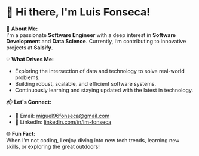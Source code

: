 # 👋 Hi there, I'm Luis Fonseca!  

🌟 **About Me:**  
I'm a passionate **Software Engineer** with a deep interest in **Software Development** and **Data Science**. Currently, I’m contributing to innovative projects at **Salsify**.

💡 **What Drives Me:**  
- Exploring the intersection of data and technology to solve real-world problems.  
- Building robust, scalable, and efficient software systems.  
- Continuously learning and staying updated with the latest in technology.  

📬 **Let's Connect:**  
- 📧 Email: [miguel96fonseca@gmail.com](mailto:miguel96fonseca@gmail.com)  
- 💼 LinkedIn: [linkedin.com/in/lm-fonseca](https://www.linkedin.com/in/lm-fonseca/)  

🌐 **Fun Fact:**  
When I’m not coding, I enjoy diving into new tech trends, learning new skills, or exploring the great outdoors!  
